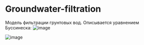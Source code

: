 # Groundwater-filtration

Модель фильтрации грунтовых вод. Описывается уравнением Буссинеска:
![image](https://user-images.githubusercontent.com/56479283/205465816-d2add36e-97e2-4b45-823e-5b7a9b51860f.png)



![image](https://user-images.githubusercontent.com/56479283/205465825-7ff33918-e8b6-462f-bd84-00181330fdd2.png)

